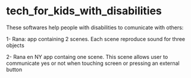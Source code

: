 # tech_for_kids_with_disabilities
These softwares help people with disabilities to comunicate with others:

1- Rana:
app containing 2 scenes. Each scene reproduce sound for three objects

2- Rana en NY
app containg one scene. This scene allows user to communicate yes or not when touching screen or pressing an external button
